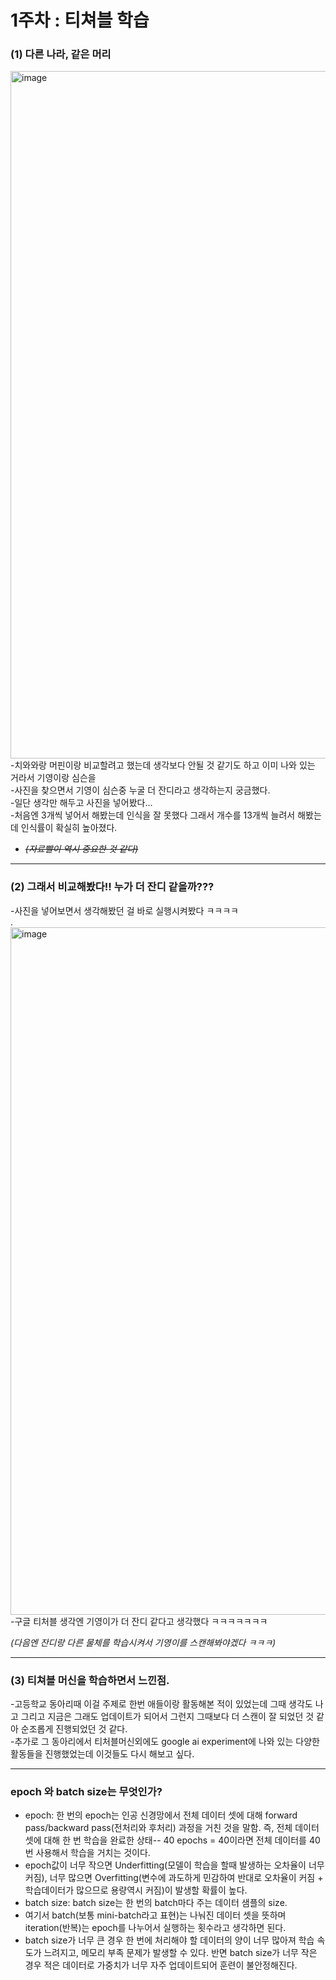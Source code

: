 # 1주차 : 티쳐블 학습
### (1) 다른 나라, 같은 머리
<img width="1100" alt="image" src="https://github.com/sejongsmarcle/2024_Spring_SMARCLE_Snaegi_Study/assets/162942977/a63ccc2c-6aac-4a9a-857e-0a71a13def1d"> 
-치와와랑 머핀이랑 비교할려고 했는데 생각보다 안될 것 같기도 하고 이미 나와 있는 거라서 기영이랑 심슨을 <br>
-사진을 찾으면서 기영이 심슨중 누굴 더 잔디라고 생각하는지 궁금했다.<br>
-일단 생각만 해두고 사진을 넣어봤다... <br> 
-처음엔 3개씩 넣어서 해봤는데 인식을 잘 못했다 그래서 개수를 13개씩 늘려서 해봤는데 인식률이 확실히 높아졌다. <br>

- ~~*(자료빨이 역시 중요한 것 같다)*~~
***
### (2) 그래서 비교해봤다!! 누가 더 잔디 같을까???
-사진을 넣어보면서 생각해봤던 걸 바로 실행시켜봤다 ㅋㅋㅋㅋ<br>
.<br>
<img width="1100" alt="image" src="https://github.com/sejongsmarcle/2024_Spring_SMARCLE_Snaegi_Study/assets/162942977/894c3588-0433-4bc4-bedb-7934ddd322ee"><br>
-구글 티처블 생각엔 기영이가 더 잔디 같다고 생각했다 ㅋㅋㅋㅋㅋㅋㅋ

*(다음엔 잔디랑 다른 물체를 학습시켜서 기영이를 스캔해봐야겠다 ㅋㅋㅋ)*
***
### (3) 티쳐블 머신을 학습하면서 느낀점.
-고등학교 동아리때 이걸 주제로 한번 애들이랑 활동해본 적이 있었는데 그때 생각도 나고 그리고 지금은 그래도 업데이트가 되어서 그런지 그때보다 더 스캔이 잘 되었던 것 같아 순조롭게 진행되었던 것 같다.<br>
-추가로 그 동아리에서 티처블머신외에도 google ai experiment에 나와 있는 다양한 활동들을 진행했었는데 이것들도 다시 해보고 싶다.<br>

***
### epoch 와 batch size는 무엇인가?

- epoch: 한 번의 epoch는 인공 신경망에서 전체 데이터 셋에 대해 forward pass/backward pass(전처리와 후처리) 과정을 거친 것을 말함. 즉, 전체 데이터 셋에 대해 한 번 학습을 완료한 상태-- 40 epochs = 40이라면 전체 데이터를 40번 사용해서 학습을 거치는 것이다.
- epoch값이 너무 작으면 Underfitting(모델이 학습을 할때 발생하는 오차율이 너무 커짐), 너무 많으면 Overfitting(변수에 과도하게 민감하여 반대로 오차율이 커짐 + 학습데이터가 많으므로 용량역시 커짐)이 발생할 확률이 높다.
- batch size: batch size는 한 번의 batch마다 주는 데이터 샘플의 size.
- 여기서 batch(보통 mini-batch라고 표현)는 나눠진 데이터 셋을 뜻하며 iteration(반복)는 epoch를 나누어서 실행하는 횟수라고 생각하면 된다.
 - batch size가 너무 큰 경우 한 번에 처리해야 할 데이터의 양이 너무 많아져 학습 속도가 느려지고, 메모리 부족 문제가 발생할 수 있다. 반면 batch size가 너무 작은 경우 적은 데이터로 가중치가 너무 자주 업데이트되어 훈련이 불안정해진다.

